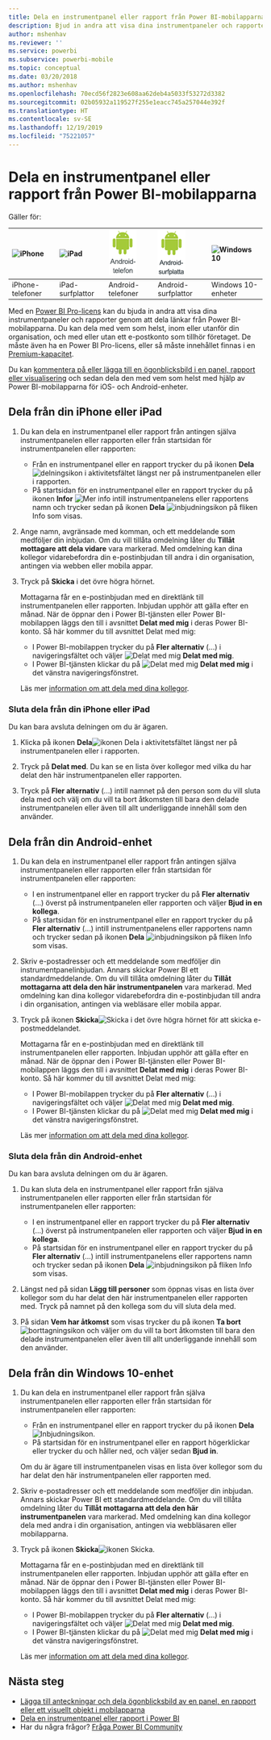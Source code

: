 ```yaml
---
title: Dela en instrumentpanel eller rapport från Power BI-mobilapparna
description: Bjud in andra att visa dina instrumentpaneler och rapporter genom att dela länkar från Power BI-mobilapparna. Läs mer.
author: mshenhav
ms.reviewer: ''
ms.service: powerbi
ms.subservice: powerbi-mobile
ms.topic: conceptual
ms.date: 03/20/2018
ms.author: mshenhav
ms.openlocfilehash: 70ecd56f2823e608aa62deb4a5033f53272d3382
ms.sourcegitcommit: 02b05932a119527f255e1eacc745a257044e392f
ms.translationtype: HT
ms.contentlocale: sv-SE
ms.lasthandoff: 12/19/2019
ms.locfileid: "75221057"
---
```

# <a name="share-a-dashboard-or-report-from-the-power-bi-mobile-apps"></a>Dela en instrumentpanel eller rapport från Power BI-mobilapparna
Gäller för:

| ![iPhone](./media/mobile-share-dashboard-from-the-mobile-apps/iphone-logo-50-px.png) | ![iPad](./media/mobile-share-dashboard-from-the-mobile-apps/ipad-logo-50-px.png) | ![Android-telefon](./media/mobile-share-dashboard-from-the-mobile-apps/android-phone-logo-50-px.png) | ![Android-surfplatta](./media/mobile-share-dashboard-from-the-mobile-apps/android-tablet-logo-50-px.png) | ![Windows 10](./media/mobile-share-dashboard-from-the-mobile-apps/win-10-logo-50-px.png) |
|:--- |:--- |:--- |:--- |:--- |
| iPhone-telefoner |iPad-surfplattor |Android-telefoner |Android-surfplattor |Windows 10-enheter |

Med en [Power BI Pro-licens](../../service-features-license-type.md) kan du bjuda in andra att visa dina instrumentpaneler och rapporter genom att dela länkar från Power BI-mobilapparna. Du kan dela med vem som helst, inom eller utanför din organisation, och med eller utan ett e-postkonto som tillhör företaget. De måste även ha en Power BI Pro-licens, eller så måste innehållet finnas i en [Premium-kapacitet](../../service-premium-what-is.md).

Du kan [kommentera på eller lägga till en ögonblicksbild i en panel, rapport eller visualisering](mobile-annotate-and-share-a-tile-from-the-mobile-apps.md) och sedan dela den med vem som helst med hjälp av Power BI-mobilapparna för iOS- och Android-enheter. 

## <a name="share-from-your-iphone-or-ipad"></a>Dela från din iPhone eller iPad

1. Du kan dela en instrumentpanel eller rapport från antingen själva instrumentpanelen eller rapporten eller från startsidan för instrumentpanelen eller rapporten:
    *  Från en instrumentpanel eller en rapport trycker du på ikonen **Dela** ![delningsikon](././media/mobile-share-dashboard-from-the-mobile-apps/power-bi-android-invite-icon-ss.png) i aktivitetsfältet längst ner på instrumentpanelen eller i rapporten.
    *  På startsidan för en instrumentpanel eller en rapport trycker du på ikonen **Infor** ![Mer info](./media/mobile-share-dashboard-from-the-mobile-apps/power-bi-more-info-icon.png) intill instrumentpanelens eller rapportens namn och trycker sedan på ikonen **Dela** ![inbjudningsikon](./media/mobile-share-dashboard-from-the-mobile-apps/power-bi-android-invite-icon-ss.png) på fliken Info som visas.
2. Ange namn, avgränsade med komman, och ett meddelande som medföljer din inbjudan. Om du vill tillåta omdelning låter du **Tillåt mottagare att dela vidare** vara markerad. Med omdelning kan dina kollegor vidarebefordra din e-postinbjudan till andra i din organisation, antingen via webben eller mobila appar.
3. Tryck på **Skicka** i det övre högra hörnet.
   
   Mottagarna får en e-postinbjudan med en direktlänk till instrumentpanelen eller rapporten. Inbjudan upphör att gälla efter en månad. När de öppnar den i Power BI-tjänsten eller Power BI-mobilappen läggs den till i avsnittet **Delat med mig** i deras Power BI-konto. Så här kommer du till avsnittet Delat med mig:
   
   * I Power BI-mobilappen trycker du på **Fler alternativ** (...) i navigeringsfältet och väljer ![Delat med mig](./././media/mobile-share-dashboard-from-the-mobile-apps/power-bi-shared-with-me-icon.png) **Delat med mig**.
   * I Power BI-tjänsten klickar du på ![Delat med mig](./././media/mobile-share-dashboard-from-the-mobile-apps/power-bi-shared-with-me-icon.png) **Delat med mig** i det vänstra navigeringsfönstret.
   
   Läs mer [information om att dela med dina kollegor](../../service-share-dashboards.md).

### <a name="unshare-from-your-iphone-or-ipad"></a>Sluta dela från din iPhone eller iPad
Du kan bara avsluta delningen om du är ägaren.

1. Klicka på ikonen **Dela**![ikonen Dela](././media/mobile-share-dashboard-from-the-mobile-apps/power-bi-android-invite-icon-ss.png) i aktivitetsfältet längst ner på instrumentpanelen eller i rapporten.
2. Tryck på **Delat med**. Du kan se en lista över kollegor med vilka du har delat den här instrumentpanelen eller rapporten.

3. Tryck på **Fler alternativ** (...) intill namnet på den person som du vill sluta dela med och välj om du vill ta bort åtkomsten till bara den delade instrumentpanelen eller även till allt underliggande innehåll som den använder.



## <a name="share-from-your-android-device"></a>Dela från din Android-enhet
1. Du kan dela en instrumentpanel eller rapport från antingen själva instrumentpanelen eller rapporten eller från startsidan för instrumentpanelen eller rapporten:
    *  I en instrumentpanel eller en rapport trycker du på **Fler alternativ** (...) överst på instrumentpanelen eller rapporten och väljer **Bjud in en kollega**.
    *  På startsidan för en instrumentpanel eller en rapport trycker du på **Fler alternativ** (...) intill instrumentpanelens eller rapportens namn och trycker sedan på ikonen **Dela** ![inbjudningsikon](./media/mobile-share-dashboard-from-the-mobile-apps/power-bi-android-invite-icon-ss.png) på fliken Info som visas.
 
2. Skriv e-postadresser och ett meddelande som medföljer din instrumentpanelinbjudan. Annars skickar Power BI ett standardmeddelande. Om du vill tillåta omdelning låter du **Tillåt mottagarna att dela den här instrumentpanelen** vara markerad. Med omdelning kan dina kollegor vidarebefordra din e-postinbjudan till andra i din organisation, antingen via webläsare eller mobila appar.
   
3. Tryck på ikonen **Skicka**![Skicka](./media/mobile-share-dashboard-from-the-mobile-apps/power-bi-android-send-icon.png) i det övre högra hörnet för att skicka e-postmeddelandet.
   
    Mottagarna får en e-postinbjudan med en direktlänk till instrumentpanelen eller rapporten. Inbjudan upphör att gälla efter en månad. När de öppnar den i Power BI-tjänsten eller Power BI-mobilappen läggs den till i avsnittet **Delat med mig** i deras Power BI-konto. Så här kommer du till avsnittet Delat med mig:
   * I Power BI-mobilappen trycker du på **Fler alternativ** (...) i navigeringsfältet och väljer ![Delat med mig](./././media/mobile-share-dashboard-from-the-mobile-apps/power-bi-shared-with-me-icon.png) **Delat med mig**.
   * I Power BI-tjänsten klickar du på ![Delat med mig](./././media/mobile-share-dashboard-from-the-mobile-apps/power-bi-shared-with-me-icon.png) **Delat med mig** i det vänstra navigeringsfönstret.
   
   Läs mer [information om att dela med dina kollegor](../../service-share-dashboards.md).


### <a name="unshare-from-your-android-device"></a>Sluta dela från din Android-enhet
Du kan bara avsluta delningen om du är ägaren.

1. Du kan sluta dela en instrumentpanel eller rapport från själva instrumentpanelen eller rapporten eller från startsidan för instrumentpanelen eller rapporten:
    *  I en instrumentpanel eller en rapport trycker du på **Fler alternativ** (...) överst på instrumentpanelen eller rapporten och väljer **Bjud in en kollega**.
    *  På startsidan för en instrumentpanel eller en rapport trycker du på **Fler alternativ** (...) intill instrumentpanelens eller rapportens namn och trycker sedan på ikonen **Dela** ![inbjudningsikon](./media/mobile-share-dashboard-from-the-mobile-apps/power-bi-android-invite-icon-ss.png) på fliken Info som visas.

2. Längst ned på sidan **Lägg till personer** som öppnas visas en lista över kollegor som du har delat den här instrumentpanelen eller rapporten med. Tryck på namnet på den kollega som du vill sluta dela med.
3. På sidan **Vem har åtkomst** som visas trycker du på ikonen **Ta bort** ![borttagningsikon](./media/mobile-share-dashboard-from-the-mobile-apps/power-bi-android-remove-icon.png) och väljer om du vill ta bort åtkomsten till bara den delade instrumentpanelen eller även till allt underliggande innehåll som den använder.

## <a name="share-from-your-windows-10-device"></a>Dela från din Windows 10-enhet

1. Du kan dela en instrumentpanel eller rapport från själva instrumentpanelen eller rapporten eller från startsidan för instrumentpanelen eller rapporten:
    * Från en instrumentpanel eller en rapport trycker du på ikonen **Dela** ![Inbjudningsikon](./media/mobile-share-dashboard-from-the-mobile-apps/power-bi-android-invite-icon-ss.png).
    * På startsidan för en instrumentpanel eller en rapport högerklickar eller trycker du och håller ned, och väljer sedan **Bjud in**.
   
   Om du är ägare till instrumentpanelen visas en lista över kollegor som du har delat den här instrumentpanelen eller rapporten med.

2. Skriv e-postadresser och ett meddelande som medföljer din inbjudan. Annars skickar Power BI ett standardmeddelande. Om du vill tillåta omdelning låter du **Tillåt mottagarna att dela den här instrumentpanelen** vara markerad. Med omdelning kan dina kollegor dela med andra i din organisation, antingen via webbläsaren eller mobilapparna.
   
3. Tryck på ikonen **Skicka**![ikonen Skicka](./media/mobile-share-dashboard-from-the-mobile-apps/pbi_win10ph_sendicon.png).
   
    Mottagarna får en e-postinbjudan med en direktlänk till instrumentpanelen eller rapporten. Inbjudan upphör att gälla efter en månad. När de öppnar den i Power BI-tjänsten eller Power BI-mobilappen läggs den till i avsnittet **Delat med mig** i deras Power BI-konto. Så här kommer du till avsnittet Delat med mig:
   
   * I Power BI-mobilappen trycker du på **Fler alternativ** (...) i navigeringsfältet och väljer ![Delat med mig](./././media/mobile-share-dashboard-from-the-mobile-apps/power-bi-shared-with-me-icon.png) **Delat med mig**.
   * I Power BI-tjänsten klickar du på ![Delat med mig](./././media/mobile-share-dashboard-from-the-mobile-apps/power-bi-shared-with-me-icon.png) **Delat med mig** i det vänstra navigeringsfönstret.
   
   Läs mer [information om att dela med dina kollegor](../../service-share-dashboards.md).

## <a name="next-steps"></a>Nästa steg
* [Lägga till anteckningar och dela ögonblicksbild av en panel, en rapport eller ett visuellt objekt i mobilapparna](mobile-annotate-and-share-a-tile-from-the-mobile-apps.md)
* [Dela en instrumentpanel eller rapport i Power BI](../../service-share-dashboards.md)
* Har du några frågor? [Fråga Power BI Community](https://community.powerbi.com/)

